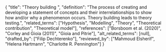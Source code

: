 {
    "title": "Theory building ",
    "definition": "The process of creating and developing a statement of concepts and their interrelationships to show how and/or why a phenomenon occurs. Theory building leads to theory testing.",
    "related_terms": ["Hypothesis", "Modelling", "Theory", "Theoretical contribution", "Theoretical model"],
    "references": ["Borsboom et al. (2020)", "Corley and Gioia (2011)", "Gioia and Pitrie"],
    "alt_related_terms": [null],
    "drafted_by": ["Filip Dechterenko"],
    "reviewed_by": ["Mahmoud Elsherif", "Helena Hartmann", "Charlotte R. Pennington"]
  }
